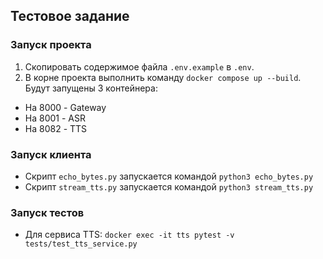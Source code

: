 ## Тестовое задание
### Запуск проекта
1. Скопировать содержимое файла `.env.example` в `.env`.
2. В корне проекта выполнить команду `docker compose up --build`. Будут запущены 3 контейнера:
- На 8000 - Gateway
- На 8001 - ASR
- На 8082 - TTS

### Запуск клиента
- Скрипт `echo_bytes.py` запускается командой `python3 echo_bytes.py`
- Скрипт `stream_tts.py` запускается командой `python3 stream_tts.py`

### Запуск тестов
- Для сервиса TTS: `docker exec -it tts pytest -v tests/test_tts_service.py`

